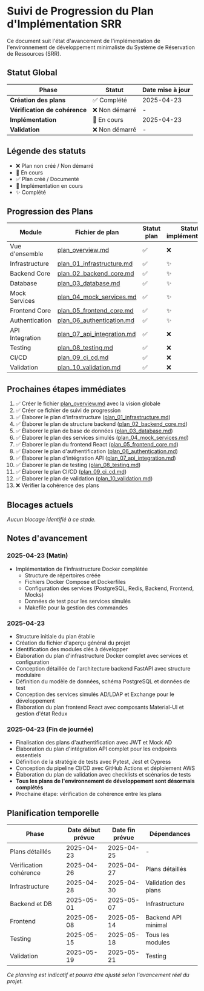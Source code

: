 # Suivi de Progression du Plan d'Implémentation SRR

Ce document suit l'état d'avancement de l'implémentation de l'environnement de développement minimaliste du Système de Réservation de Ressources (SRR).

## Statut Global

| Phase | Statut | Date mise à jour |
|-------|--------|------------------|
| **Création des plans** | ✅ Complété | 2025-04-23 |
| **Vérification de cohérence** | ❌ Non démarré | - |
| **Implémentation** | 🔄 En cours | 2025-04-23 |
| **Validation** | ❌ Non démarré | - |

## Légende des statuts
- ❌ Plan non créé / Non démarré
- 🔄 En cours
- ✅ Plan créé / Documenté
- 🚧 Implémentation en cours
- ✨ Complété

## Progression des Plans

| Module | Fichier de plan | Statut plan | Statut implémentation |
|--------|------------------|-------------|----------------------|
| Vue d'ensemble | [plan_overview.md](./plan_overview.md) | ✅ | ❌ |
| Infrastructure | [plan_01_infrastructure.md](./plan_01_infrastructure.md) | ✅ | ✨ |
| Backend Core | [plan_02_backend_core.md](./plan_02_backend_core.md) | ✅ | ✨ |
| Database | [plan_03_database.md](./plan_03_database.md) | ✅ | ✨ |
| Mock Services | [plan_04_mock_services.md](./plan_04_mock_services.md) | ✅ | ✨ |
| Frontend Core | [plan_05_frontend_core.md](./plan_05_frontend_core.md) | ✅ | ✨ |
| Authentication | [plan_06_authentication.md](./plan_06_authentication.md) | ✅ | ✨ |
| API Integration | [plan_07_api_integration.md](./plan_07_api_integration.md) | ✅ | ❌ |
| Testing | [plan_08_testing.md](./plan_08_testing.md) | ✅ | ❌ |
| CI/CD | [plan_09_ci_cd.md](./plan_09_ci_cd.md) | ✅ | ❌ |
| Validation | [plan_10_validation.md](./plan_10_validation.md) | ✅ | ❌ |

## Prochaines étapes immédiates

1. ✅ Créer le fichier [plan_overview.md](./plan_overview.md) avec la vision globale
2. ✅ Créer ce fichier de suivi de progression
3. ✅ Élaborer le plan d'infrastructure ([plan_01_infrastructure.md](./plan_01_infrastructure.md))
4. ✅ Élaborer le plan de structure backend ([plan_02_backend_core.md](./plan_02_backend_core.md))
5. ✅ Élaborer le plan de base de données ([plan_03_database.md](./plan_03_database.md))
6. ✅ Élaborer le plan des services simulés ([plan_04_mock_services.md](./plan_04_mock_services.md))
7. ✅ Élaborer le plan du frontend React ([plan_05_frontend_core.md](./plan_05_frontend_core.md))
8. ✅ Élaborer le plan d'authentification ([plan_06_authentication.md](./plan_06_authentication.md))
9. ✅ Élaborer le plan d'intégration API ([plan_07_api_integration.md](./plan_07_api_integration.md))
10. ✅ Élaborer le plan de testing ([plan_08_testing.md](./plan_08_testing.md))
11. ✅ Élaborer le plan CI/CD ([plan_09_ci_cd.md](./plan_09_ci_cd.md))
12. ✅ Élaborer le plan de validation ([plan_10_validation.md](./plan_10_validation.md))
13. ❌ Vérifier la cohérence des plans

## Blocages actuels

*Aucun blocage identifié à ce stade.*

## Notes d'avancement

### 2025-04-23 (Matin)
- Implémentation de l'infrastructure Docker complétée
  * Structure de répertoires créée
  * Fichiers Docker Compose et Dockerfiles
  * Configuration des services (PostgreSQL, Redis, Backend, Frontend, Mocks)
  * Données de test pour les services simulés
  * Makefile pour la gestion des commandes

### 2025-04-23
- Structure initiale du plan établie
- Création du fichier d'aperçu général du projet
- Identification des modules clés à développer
- Élaboration du plan d'infrastructure Docker complet avec services et configuration
- Conception détaillée de l'architecture backend FastAPI avec structure modulaire
- Définition du modèle de données, schéma PostgreSQL et données de test
- Conception des services simulés AD/LDAP et Exchange pour le développement
- Élaboration du plan frontend React avec composants Material-UI et gestion d'état Redux

### 2025-04-23 (Fin de journée)
- Finalisation des plans d'authentification avec JWT et Mock AD
- Élaboration du plan d'intégration API complet pour les endpoints essentiels
- Définition de la stratégie de tests avec Pytest, Jest et Cypress
- Conception du pipeline CI/CD avec GitHub Actions et déploiement AWS
- Élaboration du plan de validation avec checklists et scénarios de tests
- **Tous les plans de l'environnement de développement sont désormais complétés**
- Prochaine étape: vérification de cohérence entre les plans

## Planification temporelle

| Phase | Date début prévue | Date fin prévue | Dépendances |
|-------|-------------------|-----------------|-------------|
| Plans détaillés | 2025-04-23 | 2025-04-25 | - |
| Vérification cohérence | 2025-04-26 | 2025-04-27 | Plans détaillés |
| Infrastructure | 2025-04-28 | 2025-04-30 | Validation des plans |
| Backend et DB | 2025-05-01 | 2025-05-07 | Infrastructure |
| Frontend | 2025-05-08 | 2025-05-14 | Backend API minimal |
| Testing | 2025-05-15 | 2025-05-18 | Tous les modules |
| Validation | 2025-05-19 | 2025-05-21 | Testing |

*Ce planning est indicatif et pourra être ajusté selon l'avancement réel du projet.*
